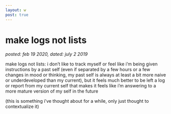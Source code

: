 ```yaml
---
layout: w
post: true
---
```


# make logs not lists

_posted: feb 19 2020, dated: july 2 2019_

make logs not lists: i don’t like to track myself or feel like i’m being given instructions by a past self (even if separated by a few hours or a few changes in mood or thinking, my past self is always at least a bit more naive or underdeveloped than my current), but it feels much better to be left a log or report from my current self that makes it feels like i’m answering to a more mature version of my self in the future

(this is something i’ve thought about for a while, only just thought to contextualize it)